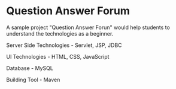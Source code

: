 # Question Answer Forum

A sample project "Question Answer Forun" would help students to understand the technologies as a beginner.

Server Side Technologies - Servlet, JSP, JDBC

UI Technologies - HTML, CSS, JavaScript

Database - MySQL

Building Tool - Maven

